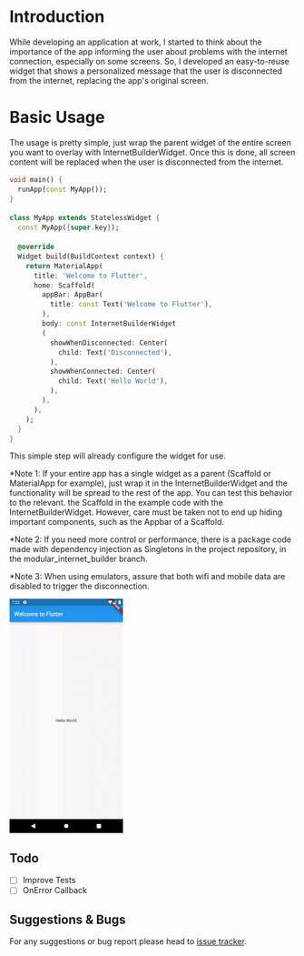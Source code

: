 #  Introduction

While developing an application at work, I started to think about the importance of the app informing the user about problems with the internet connection, especially on some screens. So, I developed an easy-to-reuse widget that shows a personalized message that the user is disconnected from the internet, replacing the app's original screen.

# Basic Usage

The usage is pretty simple, just wrap the parent widget of the entire screen you want to overlay with InternetBuilderWidget. Once this is done, all screen content will be replaced when the user is disconnected from the internet.

```dart
void main() {
  runApp(const MyApp());
}

class MyApp extends StatelessWidget {
  const MyApp({super.key});

  @override
  Widget build(BuildContext context) {
    return MaterialApp(
      title: 'Welcome to Flutter',
      home: Scaffold(
        appBar: AppBar(
          title: const Text('Welcome to Flutter'),
        ),
        body: const InternetBuilderWidget
        (
          showWhenDisconnected: Center(
            child: Text('Disconnected'),
          ),
          showWhenConnected: Center(
            child: Text('Hello World'),
          ),
        ),
      ),
    );
  }
}
```

This simple step will already configure the widget for use.

*Note 1: If your entire app has a single widget as a parent (Scaffold or MaterialApp for example), just wrap it in the InternetBuilderWidget and the functionality will be spread to the rest of the app. You can test this behavior to the relevant. the Scaffold in the example code with the InternetBuilderWidget. However, care must be taken not to end up hiding important components, such as the Appbar of a Scaffold.

*Note 2: If you need more control or performance, there is a package code made with dependency injection as Singletons in the project repository, in the modular_internet_builder branch.

*Note 3: When using emulators, assure that both wifi and mobile data are disabled to trigger the disconnection.

<img src="./assets/internet_builder_preview.gif" width="200">

## Todo

- [ ] Improve Tests
- [ ] OnError Callback      

## Suggestions & Bugs

For any suggestions or bug report please head to [issue tracker][tracker].

[tracker]: https://github.com/Greismorr/internet_connection_checker/issues